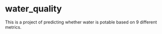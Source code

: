 # water_quality
 
This is a project of predicting whether water is potable based on 9 different metrics.